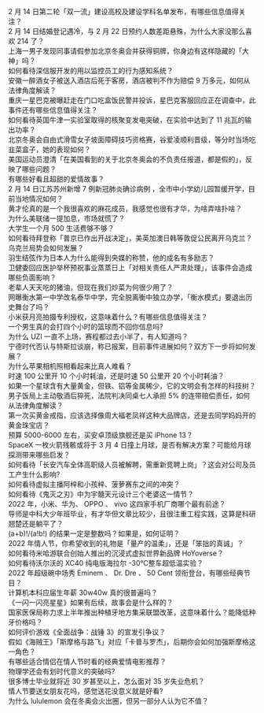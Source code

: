 2 月 14 日第二轮「双一流」建设高校及建设学科名单发布，有哪些信息值得关注？  
2 月 14 日结婚登记遇冷，与 2 月 22 日预约人数差距悬殊，为什么大家没那么喜欢 214 了？  
上海一男子发现同事请假参加北京冬奥会并获得铜牌，你身边有这样隐藏的「大神」吗？  
如何看待深信服开发的用以监控员工的行为感知系统？  
安徽一醉酒女子被送入酒店后死于客房，酒店被判不作为赔偿 9 万多元，如何从法律角度解读？  
重庆一星巴克被曝赶走在门口吃盒饭民警并投诉，星巴克客服回应正在调查中，此事件还有哪些信息值得关注？  
如何看待英国牛津一实验室取得的核聚变发电突破，在实验中达到了 11 兆瓦的输出功率？  
北京冬奥会自由式滑雪女子坡面障碍技巧资格赛，谷爱凌顺利晋级，等分时当场吃韭菜盒子，她的表现如何？  
美国运动员澄清「在美国看到的关于北京冬奥会的不负责任报道，都是假的」，反映了哪些问题？  
有哪些好看且超甜的爱情故事？  
2 月 14 日江苏苏州新增 7 例新冠肺炎确诊病例 ，全市中小学幼儿园暂缓开学，目前当地情况如何？  
黄才伦真的是一个我很喜欢的麻花成员，我感觉也很有才华，为啥弄啥扑啥？  
为什么美联储一提加息，市场就慌了？  
大学生一个月 500 生活费够不够？  
如何看待拜登称「普京已作出开战决定」，美英加澳日韩等敦促公民离开乌克兰？乌克兰局势会如何发展？  
羽生结弦作为日本人为什么能得到央媒的称赞，他的成名有多励志？  
卫健委回应医护举杯预祝事业蒸蒸日上「对相关责任人严肃处理」，该事件会造成哪些负面影响？  
老辈人天天吃的猪油，但现在我们炒菜为何很少用了？  
网曝衡水第一中学改名泰华中学，完全脱离衡中独立办学，「衡水模式」要退出历史舞台了吗？  
小米获月亮拍摄专利授权，这意味着什么？有哪些信息值得关注？  
一个男生真的会打四个小时的篮球而不回你信息吗?  
为什么 UZI 一直不上场，赛程都过去小半了，有人知道吗？  
宁德时代否认与特斯拉谈崩，称已报案，目前事件进展如何？双方下一步将如何发展？  
为什么苹果相机照相看起来比真人难看？  
时速 100 公里开 10 个小时耗油，还是时速 50 公里开 20 个小时耗油？  
如果一个星球含有大量黄金，但铁、铝等金属稀少，它的文明会有怎样的科技树？  
男子饭局上主动敬酒后猝死，法院判决同桌七人承担 5% 的连带赔偿责任，如何从法律角度解读？  
第一次买黄金戒指，应该选择像周大福老凤祥这种大品牌店，还是去同学妈妈开的黄金珠宝店？  
预算 5000-6000 左右，买安卓顶级旗舰还是买 iPhone 13？  
SpaceX 一枚火箭残骸或将于 3 月 4 日撞上月球，是否有解决方案？可能给月球探测带来哪些启发？  
如何看待「长安汽车全体高职级人员被解聘，需重新竞聘上岗」？这会对公司及员工产生什么影响?  
如何看待虚拟主播阿梓和小孩梓、菠萝赛东之间的冲突？  
如何看待《鬼灭之刃》中为宇髓天元设计三个老婆这一情节？  
2022 年，小米、华为、 OPPO 、 vivo 这四家手机厂商哪个最有前途？  
导师是中科大少年班毕业，有才华但文章比较少，且很注重工程实践，这算是科研翘楚还是躺平了？  
(a+b)!/(a!b!) 的结果一定是整数吗？如果是，如何证明？  
2022 年情人节，你希望收到的礼物是「量产的温柔」，还是「笨拙的真诚」？  
如何看待米哈游联合创始人推出的沉浸式虚拟世界新品牌 HoYoverse？  
如何看待沃尔沃的 XC40 纯电版海拉尔 -30℃整车超低温实验？  
2022 年超级碗中场秀 Eminem 、 Dr. Dre 、 50 Cent 领衔登台，有哪些经典节目？  
计算机本科应届生年薪 30w40w 真的很普遍吗？  
《一闪一闪亮星星》如果有后续，故事会是什么样的？  
国家医保局称力求上半年推出种植牙地方集采联盟改革，这意味着什么？能降低种牙价格吗？  
如何评价游戏《全面战争：战锤 3》的宣发引争议？  
假如《海贼王》「斯摩格与路飞」对应「卡普与罗杰」，后期你会如何加强斯摩格这一角色？  
有哪些适合情侣在情人节时看的经典爱情电影推荐？  
物理学还会有划时代意义的突破吗?  
很多博士毕业就将近 30 岁甚至以上，怎么面对 35 岁失业危机？  
情人节要送女朋友花吗，感觉送花没意义就是好看?  
为什么 lululemon 会在冬奥会火出圈，但另一部分人认为它不值？  
